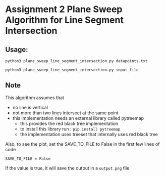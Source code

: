 # Assignment 2 Plane Sweep Algorithm for Line Segment Intersection 

## Usage:
`python3 plane_sweep_line_segment_intersection.py datapoints.txt`

`python3 plane_sweep_line_segment_intersection.py input_file`

## Note
This algorithm assumes that 
- no line is vertical
- not more than two lines intersect at the same point
- this implementation needs an external library called pytreemap
  - this provides the red black tree implementation
  - to install this library run : `pip install pytreemap`
  - the implementation uses treeset that internally uses red black tree

Also, to see the plot, set the SAVE_TO_FILE to False in the first few lines of code

`SAVE_TO_FILE = False`


If the value is true, it will save the output in a `output.png` file 

